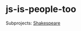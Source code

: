 js-is-people-too
================
Subprojects: [Shakespeare](http://www.zachsadler.com/shakespeare)
